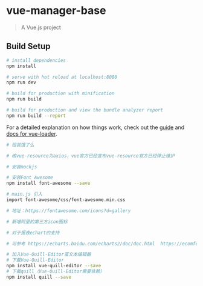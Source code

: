 # vue-manager-base

> A Vue.js project

## Build Setup

``` bash
# install dependencies
npm install

# serve with hot reload at localhost:8080
npm run dev

# build for production with minification
npm run build

# build for production and view the bundle analyzer report
npm run build --report
```

For a detailed explanation on how things work, check out the [guide](http://vuejs-templates.github.io/webpack/) and [docs for vue-loader](http://vuejs.github.io/vue-loader).

``` bash
# 组装饿了么

# 改vue-resource为axios，vue官方已经宣布vue-resource官方已经停止维护

# 安装mockjs

# 安装Font Awesome
npm install font-awesome --save

# main.js 引入
import font-awesome/css/font-awesome.min.css

# 地址：https://fontawesome.com/icons?d=gallery

# 新增阿里的第三方icon图标

# 对于报表echart的支持

# 可参考 https://echarts.baidu.com/echarts2/doc/doc.html  https://ecomfe.github.io/echarts-doc/public/cn/api.html#echarts

# 加入Vue-Quill-Editor富文本编辑器
# 下载Vue-Quill-Editor
npm install vue-quill-editor --save
# 下载quill（Vue-Quill-Editor需要依赖）
npm install quill --save
```